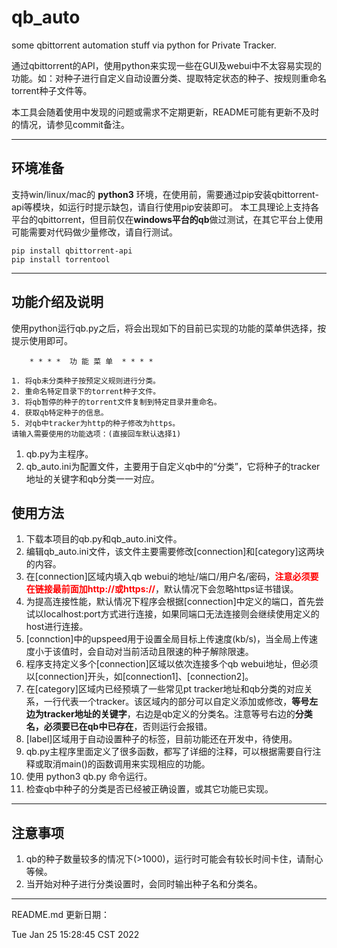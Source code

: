 # qb_auto
some qbittorrent automation stuff via python for Private Tracker.

通过qbittorrent的API，使用python来实现一些在GUI及webui中不太容易实现的功能。如：对种子进行自定义自动设置分类、提取特定状态的种子、按规则重命名torrent种子文件等。

本工具会随着使用中发现的问题或需求不定期更新，README可能有更新不及时的情况，请参见commit备注。

---

## 环境准备
支持win/linux/mac的 **python3** 环境，在使用前，需要通过pip安装qbittorrent-api等模块，如运行时提示缺包，请自行使用pip安装即可。
本工具理论上支持各平台的qbittorrent，但目前仅在**windows平台的qb**做过测试，在其它平台上使用可能需要对代码做少量修改，请自行测试。
```
pip install qbittorrent-api
pip install torrentool
```

---

## 功能介绍及说明
使用python运行qb.py之后，将会出现如下的目前已实现的功能的菜单供选择，按提示使用即可。

```
    * * * *  功 能 菜 单  * * * *

1. 将qb未分类种子按预定义规则进行分类。
2. 重命名特定目录下的torrent种子文件。
3. 将qb暂停的种子的torrent文件复制到特定目录并重命名。
4. 获取qb特定种子的信息。
5. 对qb中tracker为http的种子修改为https。
请输入需要使用的功能选项：(直接回车默认选择1)

```

1. qb.py为主程序。
2. qb_auto.ini为配置文件，主要用于自定义qb中的“分类”，它将种子的tracker地址的关键字和qb分类一一对应。


## 使用方法
1. 下载本项目的qb.py和qb_auto.ini文件。
2. 编辑qb_auto.ini文件，该文件主要需要修改[connection]和[category]这两块的内容。
3. 在[connection]区域内填入qb webui的地址/端口/用户名/密码，<font color=red>**注意必须要在链接最前面加http://或https://**</font>，默认情况下会忽略https证书错误。
4. 为提高连接性能，默认情况下程序会根据[connection]中定义的端口，首先尝试以localhost:port方式进行连接，如果同端口无法连接则会继续使用定义的host进行连接。
5. [connction]中的upspeed用于设置全局目标上传速度(kb/s)，当全局上传速度小于该值时，会自动对当前活动且限速的种子解除限速。
6. 程序支持定义多个[connection]区域以依次连接多个qb webui地址，但必须以[connection]开头，如[connection1]、[connection2]。
7. 在[category]区域内已经预填了一些常见pt tracker地址和qb分类的对应关系，一行代表一个tracker。该区域内的部分可以自定义添加或修改，**等号左边为tracker地址的关键字**，右边是qb定义的分类名。注意等号右边的**分类名，必须要已在qb中已存在**，否则运行会报错。
8. [label]区域用于自动设置种子的标签，目前功能还在开发中，待使用。
9. qb.py主程序里面定义了很多函数，都写了详细的注释，可以根据需要自行注释或取消main()的函数调用来实现相应的功能。
10. 使用 python3 qb.py 命令运行。
11. 检查qb中种子的分类是否已经被正确设置，或其它功能已实现。


---

## 注意事项
1. qb的种子数量较多的情况下(>1000)，运行时可能会有较长时间卡住，请耐心等候。
2. 当开始对种子进行分类设置时，会同时输出种子名和分类名。


---

README.md 更新日期：

Tue Jan 25 15:28:45 CST 2022
